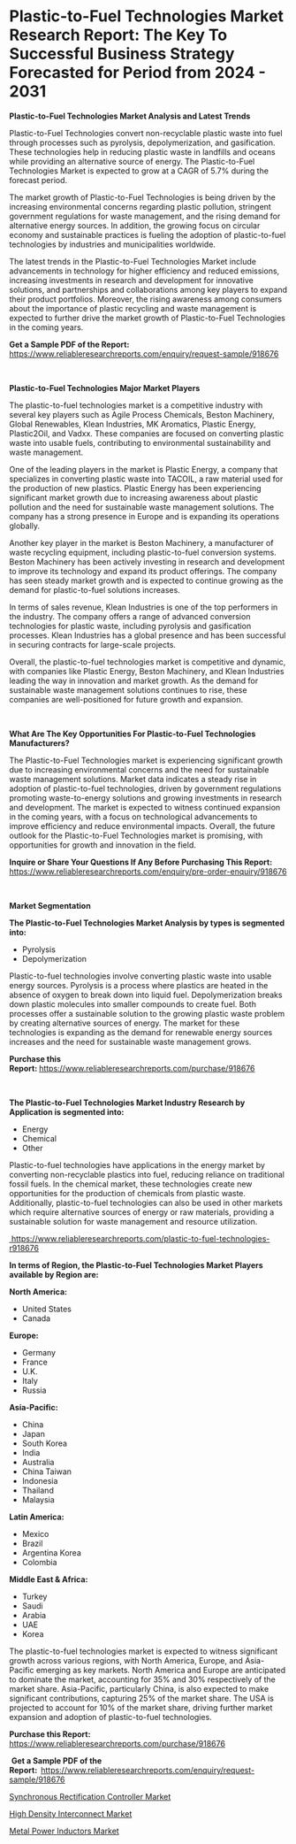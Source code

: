 <p><h1>Plastic-to-Fuel Technologies Market Research Report: The Key To Successful Business Strategy Forecasted for Period from 2024 - 2031</h1></p><p><strong>Plastic-to-Fuel Technologies Market Analysis and Latest Trends</strong></p>
<p><p>Plastic-to-Fuel Technologies convert non-recyclable plastic waste into fuel through processes such as pyrolysis, depolymerization, and gasification. These technologies help in reducing plastic waste in landfills and oceans while providing an alternative source of energy. The Plastic-to-Fuel Technologies Market is expected to grow at a CAGR of 5.7% during the forecast period.</p><p>The market growth of Plastic-to-Fuel Technologies is being driven by the increasing environmental concerns regarding plastic pollution, stringent government regulations for waste management, and the rising demand for alternative energy sources. In addition, the growing focus on circular economy and sustainable practices is fueling the adoption of plastic-to-fuel technologies by industries and municipalities worldwide.</p><p>The latest trends in the Plastic-to-Fuel Technologies Market include advancements in technology for higher efficiency and reduced emissions, increasing investments in research and development for innovative solutions, and partnerships and collaborations among key players to expand their product portfolios. Moreover, the rising awareness among consumers about the importance of plastic recycling and waste management is expected to further drive the market growth of Plastic-to-Fuel Technologies in the coming years.</p></p>
<p><strong>Get a Sample PDF of the Report:&nbsp;</strong> <a href="https://www.reliableresearchreports.com/enquiry/request-sample/918676">https://www.reliableresearchreports.com/enquiry/request-sample/918676</a></p>
<p>&nbsp;</p>
<p><strong>Plastic-to-Fuel Technologies Major Market Players</strong></p>
<p><p>The plastic-to-fuel technologies market is a competitive industry with several key players such as Agile Process Chemicals, Beston Machinery, Global Renewables, Klean Industries, MK Aromatics, Plastic Energy, Plastic2Oil, and Vadxx. These companies are focused on converting plastic waste into usable fuels, contributing to environmental sustainability and waste management.</p><p>One of the leading players in the market is Plastic Energy, a company that specializes in converting plastic waste into TACOIL, a raw material used for the production of new plastics. Plastic Energy has been experiencing significant market growth due to increasing awareness about plastic pollution and the need for sustainable waste management solutions. The company has a strong presence in Europe and is expanding its operations globally.</p><p>Another key player in the market is Beston Machinery, a manufacturer of waste recycling equipment, including plastic-to-fuel conversion systems. Beston Machinery has been actively investing in research and development to improve its technology and expand its product offerings. The company has seen steady market growth and is expected to continue growing as the demand for plastic-to-fuel solutions increases.</p><p>In terms of sales revenue, Klean Industries is one of the top performers in the industry. The company offers a range of advanced conversion technologies for plastic waste, including pyrolysis and gasification processes. Klean Industries has a global presence and has been successful in securing contracts for large-scale projects.</p><p>Overall, the plastic-to-fuel technologies market is competitive and dynamic, with companies like Plastic Energy, Beston Machinery, and Klean Industries leading the way in innovation and market growth. As the demand for sustainable waste management solutions continues to rise, these companies are well-positioned for future growth and expansion.</p></p>
<p>&nbsp;</p>
<p><strong>What Are The Key Opportunities For Plastic-to-Fuel Technologies Manufacturers?</strong></p>
<p><p>The Plastic-to-Fuel Technologies market is experiencing significant growth due to increasing environmental concerns and the need for sustainable waste management solutions. Market data indicates a steady rise in adoption of plastic-to-fuel technologies, driven by government regulations promoting waste-to-energy solutions and growing investments in research and development. The market is expected to witness continued expansion in the coming years, with a focus on technological advancements to improve efficiency and reduce environmental impacts. Overall, the future outlook for the Plastic-to-Fuel Technologies market is promising, with opportunities for growth and innovation in the field.</p></p>
<p><strong>Inquire or Share Your Questions If Any Before Purchasing This Report:</strong> <a href="https://www.reliableresearchreports.com/enquiry/pre-order-enquiry/918676">https://www.reliableresearchreports.com/enquiry/pre-order-enquiry/918676</a></p>
<p>&nbsp;</p>
<p><strong>Market Segmentation</strong></p>
<p><strong>The Plastic-to-Fuel Technologies Market Analysis by types is segmented into:</strong></p>
<p><ul><li>Pyrolysis</li><li>Depolymerization</li></ul></p>
<p><p>Plastic-to-fuel technologies involve converting plastic waste into usable energy sources. Pyrolysis is a process where plastics are heated in the absence of oxygen to break down into liquid fuel. Depolymerization breaks down plastic molecules into smaller compounds to create fuel. Both processes offer a sustainable solution to the growing plastic waste problem by creating alternative sources of energy. The market for these technologies is expanding as the demand for renewable energy sources increases and the need for sustainable waste management grows.</p></p>
<p><strong>Purchase this Report:&nbsp;</strong><a href="https://www.reliableresearchreports.com/purchase/918676">https://www.reliableresearchreports.com/purchase/918676</a></p>
<p>&nbsp;</p>
<p><strong>The Plastic-to-Fuel Technologies Market Industry Research by Application is segmented into:</strong></p>
<p><ul><li>Energy</li><li>Chemical</li><li>Other</li></ul></p>
<p><p>Plastic-to-fuel technologies have applications in the energy market by converting non-recyclable plastics into fuel, reducing reliance on traditional fossil fuels. In the chemical market, these technologies create new opportunities for the production of chemicals from plastic waste. Additionally, plastic-to-fuel technologies can also be used in other markets which require alternative sources of energy or raw materials, providing a sustainable solution for waste management and resource utilization.</p></p>
<p><a href="https://www.reliableresearchreports.com/plastic-to-fuel-technologies-r918676">&nbsp;https://www.reliableresearchreports.com/plastic-to-fuel-technologies-r918676</a></p>
<p><strong>In terms of Region, the Plastic-to-Fuel Technologies Market Players available by Region are:</strong></p>
<p>
    <p> <strong> North America: </strong>
        <ul>
            <li>United States</li>
            <li>Canada</li>
        </ul>
        </p> 
    <p> <strong> Europe: </strong>
        <ul>
            <li>Germany</li>
            <li>France</li>
            <li>U.K.</li>
            <li>Italy</li>
            <li>Russia</li>
        </ul>
        </p> 
    <p> <strong> Asia-Pacific: </strong>
        <ul>
            <li>China</li>
            <li>Japan</li>
            <li>South Korea</li>
            <li>India</li>
            <li>Australia</li>
            <li>China Taiwan</li>
            <li>Indonesia</li>
            <li>Thailand</li>
            <li>Malaysia</li>
        </ul>
        </p> 
    <p> <strong> Latin America: </strong>
        <ul>
            <li>Mexico</li>
            <li>Brazil</li>
            <li>Argentina Korea</li>
            <li>Colombia</li>
        </ul>
        </p> 
    <p> <strong> Middle East & Africa: </strong>
        <ul>
            <li>Turkey</li>
            <li>Saudi</li>
            <li>Arabia</li>
            <li>UAE</li>
            <li>Korea</li>
        </ul>
    </p>
    </p>
<p><p>The plastic-to-fuel technologies market is expected to witness significant growth across various regions, with North America, Europe, and Asia-Pacific emerging as key markets. North America and Europe are anticipated to dominate the market, accounting for 35% and 30% respectively of the market share. Asia-Pacific, particularly China, is also expected to make significant contributions, capturing 25% of the market share. The USA is projected to account for 10% of the market share, driving further market expansion and adoption of plastic-to-fuel technologies.</p></p>
<p><strong>Purchase this Report: </strong><a href="https://www.reliableresearchreports.com/purchase/918676">https://www.reliableresearchreports.com/purchase/918676</a></p>
<p>&nbsp;<strong>Get a Sample PDF of the Report:&nbsp;&nbsp;</strong><a href="https://www.reliableresearchreports.com/enquiry/request-sample/918676">https://www.reliableresearchreports.com/enquiry/request-sample/918676</a></p>
<p><strong></strong></p>
<p><p><a href="https://www.linkedin.com/pulse/decoding-synchronous-rectification-controller-market-metrics-g6eyc">Synchronous Rectification Controller Market</a></p><p><a href="https://www.linkedin.com/pulse/high-density-interconnect-market-furnishes-information-ez0hc">High Density Interconnect Market</a></p><p><a href="https://www.linkedin.com/pulse/metal-power-inductors-market-insights-cagr-trends-growth-y9grc">Metal Power Inductors Market</a></p></p>